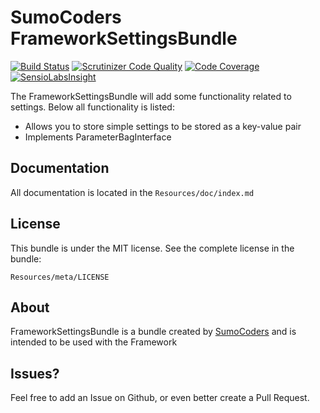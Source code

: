 # SumoCoders FrameworkSettingsBundle

[![Build Status](https://travis-ci.org/sumocoders/FrameworkSettingsBundle.svg)](https://travis-ci.org/sumocoders/FrameworkSettingsBundle) [![Scrutinizer Code Quality](https://scrutinizer-ci.com/g/sumocoders/FrameworkSettingsBundle/badges/quality-score.png?b=master)](https://scrutinizer-ci.com/g/sumocoders/FrameworkSettingsBundle/?branch=master) [![Code Coverage](https://scrutinizer-ci.com/g/sumocoders/FrameworkSettingsBundle/badges/coverage.png?b=master)](https://scrutinizer-ci.com/g/sumocoders/FrameworkSettingsBundle/?branch=master) [![SensioLabsInsight](https://insight.sensiolabs.com/projects/3191ab58-bb86-45fd-97ab-d0638013d5e4/mini.png)](https://insight.sensiolabs.com/projects/3191ab58-bb86-45fd-97ab-d0638013d5e4)

The FrameworkSettingsBundle will add some functionality related to settings. 
Below all functionality is listed:

* Allows you to store simple settings to be stored as a key-value pair
* Implements ParameterBagInterface

## Documentation

All documentation is located in the `Resources/doc/index.md`

## License

This bundle is under the MIT license. See the complete license in the bundle:

    Resources/meta/LICENSE

## About

FrameworkSettingsBundle is a bundle created by [SumoCoders](https://github.com/sumocoders)
and is intended to be used with the Framework

## Issues?

Feel free to add an Issue on Github, or even better create a Pull Request.
